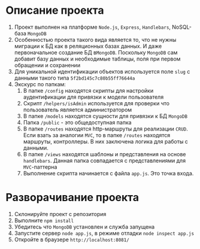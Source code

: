# Описание проекта
1. Проект выполнен на платформе `Node.js`, `Express`, `Handlebars`, NoSQL-база `MongoDB`
2. Особенностью проекта такого вида является то, что не нужны миграции к БД как в реляционных базах данных. 
И даже первоначальное создание БД в`MongoDB`. Поскольку `MongoDB` сам добавит базу данных и необходимые таблицы, поля при первом обращении и сохранении
3. Для уникальной идентификации объектов используется поле `slug` с данными такого типа `5f2bd145c7c80b55ff76644a`
4. Экскурс по папкам:
    1. В папке `/config` находятся скрипты для настройки аудентификации для привязки к модели пользователя
    2. Скрипт `/helpers/isAdmin` используется для проверки что пользователь является администратором
    3. В папке `/models` находятся сущности для привязки к БД `MongoDB`
    4. Папка `/public` - это общедоступная папка
    5. В папке `/routes` находятся http-маршруты для реализации `CRUD`. Если взать за аналогии `MVC`,
    то в папке `/routes` находятся маршруты, контроллеры. В них заключена логика для работы с данными.
    6. В папке `/views` находятся шаблоны и представления на основе `handlebars`. Данная папка совпадается с представлениями
    для `MVC`-паттерна   
    7. Выполнение скрипта начинается с файла `app.js`. Это точка входа.

# Разворачивание проекта
1. Склонируйте проект с репозитория
2. Выполните `npm install`
3. Убедитесь что `MongoDB` установлен и служба запущена
4. Запустите сервер `node app.js`, в режиме отладки `node inspect app.js`
5. Откройте в браузере `http://localhost:8081/`
